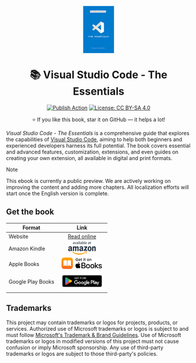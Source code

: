 <div align="center">

<img src="./docs/en/cover.jpg" alt="" align="center" height="128" />

# 📚 Visual Studio Code - The Essentials

[![Publish Action](https://github.com/microsoft/vscode-essentials/actions/workflows/publish.yml/badge.svg)](https://github.com/microsoft/vscode-essentials/actions/workflows/publish.yml)
[![License: CC BY-SA 4.0](https://img.shields.io/badge/License-CC%20BY--SA-222.svg)](https://creativecommons.org/licenses/by-sa/4.0/)

:star: If you like this book, star it on GitHub — it helps a lot!

</div>

*Visual Studio Code - The Essentials* is a comprehensive guide that explores the capabilities of [Visual Studio Code](https://code.visualstudio.com/), aiming to help both beginners and experienced developers harness its full potential. The book covers essential and advanced features, customization, extensions, and even guides on creating your own extension, all available in digital and print formats.

> [!Note]
> This ebook is currently a public preview. We are actively working on improving the content and adding more chapters. All localization efforts will start once the English version is complete.

## Get the book

| Format | Link |
|-|:-:|
| Website | [Read online](https://microsoft.github.io/vscode-essentials/en/) | 
| Amazon Kindle | <a href="https://aka.ms/vscode-essentials-book/kindle"><picture><source media="(prefers-color-scheme: dark)" srcset="./images/badge-amazon-rev.png"><img alt="Get it on Amazon" src="./images/badge-amazon.png" height="36"></picture></a> |
| Apple Books | <a href="https://aka.ms/vscode-essentials-book/apple"><picture><source media="(prefers-color-scheme: dark)" srcset="./images/badge-apple-books-rev.png"><img alt="Get it on Apple Books" src="./images/badge-apple-books.png" height="32"></picture></a> |
| Google Play Books | <a href="https://aka.ms/vscode-essentials-book/googleplay"><picture><source media="(prefers-color-scheme: dark)" srcset="./images/badge-google-play-rev.png"><img alt="Get it on Google Play Books" src="./images/badge-google-play.png" height="48"></picture></a> |

## Trademarks

This project may contain trademarks or logos for projects, products, or services. Authorized use of Microsoft
trademarks or logos is subject to and must follow
[Microsoft's Trademark & Brand Guidelines](https://www.microsoft.com/en-us/legal/intellectualproperty/trademarks/usage/general).
Use of Microsoft trademarks or logos in modified versions of this project must not cause confusion or imply Microsoft sponsorship.
Any use of third-party trademarks or logos are subject to those third-party's policies.
